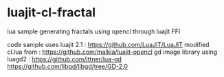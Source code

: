 # luajit-cl-fractal
lua sample generating fractals using opencl through luajit FFI 

code sample uses luajit 2.1 : https://github.com/LuaJIT/LuaJIT
modified cl.lua from : https://github.com/malkia/luajit-opencl
gd image library using luagd2 : https://github.com/ittner/lua-gd
https://github.com/libgd/libgd/tree/GD-2.0 
